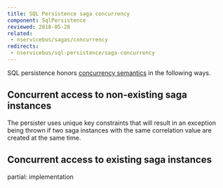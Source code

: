 ```yaml
---
title: SQL Persistence saga concurrency
component: SqlPersistence
reviewed: 2018-05-28
related:
 - nservicebus/sagas/concurrency
redirects:
 - nservicebus/sql-persistence/saga-concurrency
---
```


SQL persistence honors [concurrency semantics](/nservicebus/sagas/concurrency.md) in the following ways.


## Concurrent access to non-existing saga instances

The persister uses unique key constraints that will result in an exception being thrown if two saga instances with the same correlation value are created at the same time.


## Concurrent access to existing saga instances

partial: implementation


